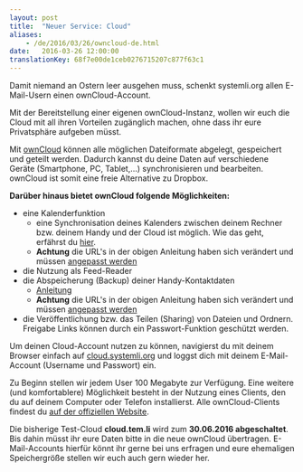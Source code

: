 ```yaml
---
layout: post 
title:  "Neuer Service: Cloud"
aliases:
    - /de/2016/03/26/owncloud-de.html
date:   2016-03-26 12:00:00
translationKey: 68f7e00de1ceb0276715207c877f63c1
---
```

Damit niemand an Ostern leer ausgehen muss, schenkt systemli.org allen E-Mail-Usern einen ownCloud-Account. 

Mit der Bereitstellung einer eigenen ownCloud-Instanz, wollen wir euch die Cloud mit all ihren Vorteilen zugänglich 
machen, ohne dass ihr eure Privatsphäre aufgeben müsst.

Mit [ownCloud](https://owncloud.org) können alle möglichen Dateiformate abgelegt, gespeichert und geteilt werden. 
Dadurch kannst du deine Daten auf verschiedene Geräte (Smartphone, PC, Tablet,...) synchronisieren und bearbeiten. 
ownCloud ist somit eine freie Alternative zu Dropbox.

**Darüber hinaus bietet ownCloud folgende Möglichkeiten:**

* eine Kalenderfunktion
  - eine Synchronisation deines Kalenders zwischen deinem Rechner bzw. deinem Handy und der Cloud ist möglich. Wie das 
    geht, erfährst du [hier](http://www.heise.de/ct/ausgabe/2013-11-Kalender-und-Kontakte-ueber-OwnCloud-synchronisieren-2322019.html).
  - **Achtung** die URL's in der obigen Anleitung haben sich verändert und müssen 
    [angepasst werden](https://doc.owncloud.org/server/9.0/user_manual/pim/calendar.html#synchronizing-calendars-using-caldav) 
* die Nutzung als Feed-Reader
* die Abspeicherung (Backup) deiner Handy-Kontaktdaten
  - [Anleitung](http://www.heise.de/ct/ausgabe/2013-11-Kalender-und-Kontakte-ueber-OwnCloud-synchronisieren-2322019.html)
  - **Achtung** die URL's in der obigen Anleitung haben sich verändert und müssen 
    [angepasst werden](https://doc.owncloud.org/server/9.0/user_manual/pim/calendar.html#synchronizing-calendars-using-caldav) 
* die Veröffentlichung bzw. das Teilen (Sharing) von Dateien und Ordnern. Freigabe Links können durch ein 
  Passwort-Funktion geschützt werden.
  
Um deinen Cloud-Account nutzen zu können, navigierst du mit deinem Browser einfach auf 
[cloud.systemli.org](https://cloud.systemli.org) und loggst dich mit deinem E-Mail-Account (Username und Passwort) ein.

Zu Beginn stellen wir jedem User 100 Megabyte zur Verfügung. Eine weitere (und komfortablere) Möglichkeit besteht in 
der Nutzung eines Clients, den du auf deinem Computer oder Telefon installierst. Alle ownCloud-Clients findest du 
[auf der offiziellen Website](https://owncloud.org/install/#install-clients).

Die bisherige Test-Cloud **cloud.tem.li** wird zum **30.06.2016 abgeschaltet**. Bis dahin müsst ihr eure Daten bitte in 
die neue ownCloud übertragen. E-Mail-Accounts hierfür könnt ihr gerne bei uns erfragen und eure ehemaligen 
Speichergröße stellen wir euch auch gern wieder her.

